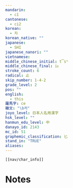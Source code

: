 ```yaml
---
mandarin:
  - cǐ
cantonese:
  - ci2
korean:
  - 차
korean_native: ""
japanese:
  - SHI
japanese_nanori: ""
vietnamese:
middle_chinese_initial: t͡sʰ
middle_chinese_final: iᴇ
stroke_count: 6
radical: 止
skip_number: 1-4-2
grade_level: 2
pos: ""
english:
  - this
羅馬字: ce
韓文: "\b처"
joyo_level: 日本人名用漢字
hsk_level: ""
hanmun_edu_level: 中
danayo_id: 2143
mc_id: 51
graphemic_classification: 匕
stand_in: "TRUE"
aliases:
---
```

```meta-bind-embed
[[nav/char_info]]
```

# Notes
